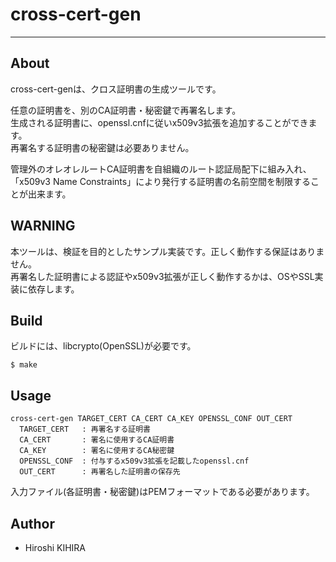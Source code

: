 # cross-cert-gen
----

## About

cross-cert-genは、クロス証明書の生成ツールです。

任意の証明書を、別のCA証明書・秘密鍵で再署名します。  
生成される証明書に、openssl.cnfに従いx509v3拡張を追加することができます。  
再署名する証明書の秘密鍵は必要ありません。

管理外のオレオレルートCA証明書を自組織のルート認証局配下に組み入れ、  
「x509v3 Name Constraints」により発行する証明書の名前空間を制限することが出来ます。


## WARNING

本ツールは、検証を目的としたサンプル実装です。正しく動作する保証はありません。  
再署名した証明書による認証やx509v3拡張が正しく動作するかは、OSやSSL実装に依存します。


## Build

ビルドには、libcrypto(OpenSSL)が必要です。

```
$ make
```


## Usage

```
cross-cert-gen TARGET_CERT CA_CERT CA_KEY OPENSSL_CONF OUT_CERT
  TARGET_CERT   : 再署名する証明書
  CA_CERT       : 署名に使用するCA証明書
  CA_KEY        : 署名に使用するCA秘密鍵
  OPENSSL_CONF  : 付与するx509v3拡張を記載したopenssl.cnf
  OUT_CERT      : 再署名した証明書の保存先
```

入力ファイル(各証明書・秘密鍵)はPEMフォーマットである必要があります。


## Author

 - Hiroshi KIHIRA


